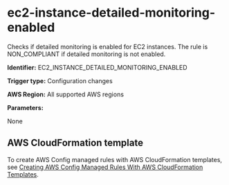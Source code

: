 # ec2\-instance\-detailed\-monitoring\-enabled<a name="ec2-instance-detailed-monitoring-enabled"></a>

Checks if detailed monitoring is enabled for EC2 instances\. The rule is NON\_COMPLIANT if detailed monitoring is not enabled\.

**Identifier:** EC2\_INSTANCE\_DETAILED\_MONITORING\_ENABLED

**Trigger type:** Configuration changes

**AWS Region:** All supported AWS regions

**Parameters:**

None  

## AWS CloudFormation template<a name="w29aac11c33c17b7d117c15"></a>

To create AWS Config managed rules with AWS CloudFormation templates, see [Creating AWS Config Managed Rules With AWS CloudFormation Templates](aws-config-managed-rules-cloudformation-templates.md)\.